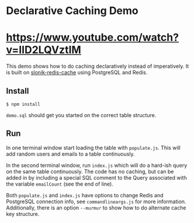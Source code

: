 # Declarative Caching Demo

# https://www.youtube.com/watch?v=IID2LQVztIM

This demo shows how to do caching declaratively instead of imperatively. It is built on [slonik-redis-cache](https://github.com/stockholmux/slonik-redis-cache) using PostgreSQL and Redis. 

## Install
```
$ npm install
```

`demo.sql` should get you started on the correct table structure.

## Run
In one terminal window start loading the table with `populate.js`. This will add random users and emails to a table continuously.

In the second terminal window, run `index.js` which will do a hard-ish query on the same table continuously. The code has no caching, but can be added in by including a special SQL comment to the Query associated with the variable `emailCount` (see the end of line).

Both `populate.js` and `index.js` have options to change Redis and PostgreSQL connection info, see `commandlineargs.js` for more information. Additionally, there is an option `--murmur` to show how to do alternate cache key structure.

